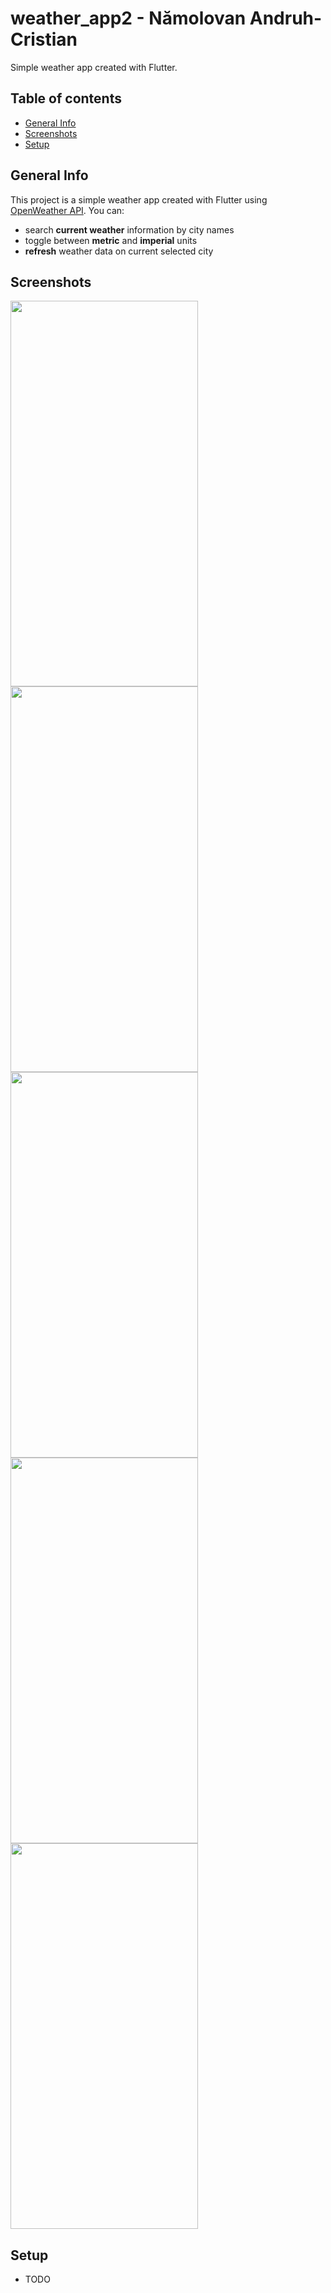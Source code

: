 # weather_app2 - Nămolovan Andruh-Cristian
Simple weather app created with Flutter.

## Table of contents
* [General Info](#general-info)
* [Screenshots](#screenshots)
* [Setup](#setup)

## General Info
This project is a simple weather app created with Flutter using [OpenWeather API](https://openweathermap.org/).
You can:
- search **current weather** information by city names
- toggle between **metric** and **imperial** units
- **refresh** weather data on current selected city

## Screenshots
<img src='https://user-images.githubusercontent.com/86712559/170548247-2924e71a-03b1-4502-bc96-9d38d348c1a2.png' width="300" height="617">
<img src='https://user-images.githubusercontent.com/86712559/170548249-ccd8e229-541e-43e2-9bfb-d46d4dc57fb6.png' width="300" height="617">
<img src='https://user-images.githubusercontent.com/86712559/170548252-79e44b14-30e2-495e-a696-9660360e55fd.png' width="300" height="617">
<img src='https://user-images.githubusercontent.com/86712559/170548253-58755e26-62d1-418b-af0d-6a6a7ae676c1.png' width="300" height="617">
<img src='https://user-images.githubusercontent.com/86712559/170548242-c794db9e-35a3-4116-95ad-c23db67f7e64.png' width="300" height="617">

## Setup
- TODO
